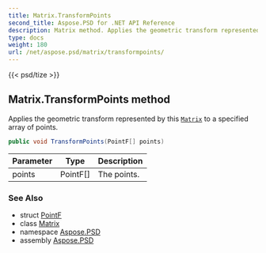 ```yaml
---
title: Matrix.TransformPoints
second_title: Aspose.PSD for .NET API Reference
description: Matrix method. Applies the geometric transform represented by this Matrix to a specified array of points
type: docs
weight: 180
url: /net/aspose.psd/matrix/transformpoints/
---
```

{{< psd/tize >}}
## Matrix.TransformPoints method

Applies the geometric transform represented by this [`Matrix`](../) to a specified array of points.

```csharp
public void TransformPoints(PointF[] points)
```

| Parameter | Type | Description |
| --- | --- | --- |
| points | PointF[] | The points. |

### See Also

* struct [PointF](../../pointf/)
* class [Matrix](../)
* namespace [Aspose.PSD](../../matrix/)
* assembly [Aspose.PSD](../../../)


